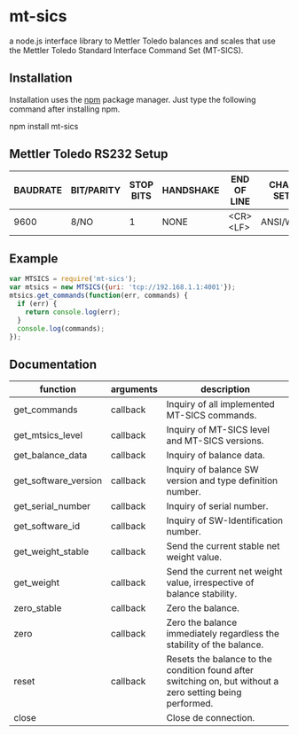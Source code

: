 # mt-sics
a node.js interface library to Mettler Toledo balances and scales that use the Mettler Toledo Standard Interface Command Set (MT-SICS).

## Installation

Installation uses the [npm](http://npmjs.org/) package manager.  Just type the following command after installing npm.

  npm install mt-sics

## Mettler Toledo RS232 Setup

  | BAUDRATE | BIT/PARITY | STOP BITS | HANDSHAKE | END OF LINE  | CHAR SET | CONTINUOUS MODE |
  |----------|------------|-----------|-----------|--------------|----------|-----------------|
  |     9600 | 8/NO       |         1 | NONE      | \<CR\>\<LF\> | ANSI/WIN | OFF             |

## Example

```javascript
var MTSICS = require('mt-sics');
var mtsics = new MTSICS({uri: 'tcp://192.168.1.1:4001'});
mtsics.get_commands(function(err, commands) {
  if (err) {
    return console.log(err);
  }
  console.log(commands);
});
```

## Documentation

  | function | arguments | description |
  |----------|-----------|-------------|
  | get_commands | callback | Inquiry of all implemented MT-SICS commands. |
  | get_mtsics_level | callback | Inquiry of MT-SICS level and MT-SICS versions. |
  | get_balance_data | callback | Inquiry of balance data. |
  | get_software_version | callback | Inquiry of balance SW version and type definition number. |
  | get_serial_number | callback | Inquiry of serial number. |
  | get_software_id | callback | Inquiry of SW-Identification number. |
  | get_weight_stable | callback | Send the current stable net weight value. |
  | get_weight | callback | Send the current net weight value, irrespective of balance stability. |
  | zero_stable | callback | Zero the balance. |
  | zero | callback | Zero the balance immediately regardless the stability of the balance. |
  | reset | callback | Resets the balance to the condition found after switching on, but without a zero setting being performed. |
  | close | | Close de connection. |
